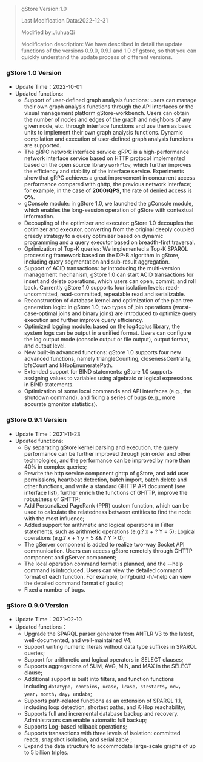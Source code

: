 > gStore Version:1.0
>
> Last Modification Data:2022-12-31
>
> Modified by:JiuhuaQi
>
> Modification description: We have described in detail the update functions of the versions 0.9.0, 0.9.1 and 1.0 of gstore, so that you can quickly understand the update process of different versions.

### **gStore 1.0 Version**

- Update Time：2022-10-01
- Updated functions:
  - Support of user-defined graph analysis functions: users can manage their own graph analysis functions through the API interfaces or the visual management platform gStore-workbench. Users can obtain the number of nodes and edges of the graph and neighbors of any given node, etc. through interface functions and use them as basic units to implement their own graph analysis functions. Dynamic compilation and execution of user-defined graph analysis functions are supported.
  - The gRPC network interface service: gRPC is a high-performance network interface service based on HTTP protocol implemented based on the open source library `workflow`, which further improves the efficiency and stability of the interface service. Experiments show that gRPC achieves a great improvement in concurrent access performance compared with ghttp, the previous network interface; for example, in the case of **2000/QPS**, the rate of denied access is **0%**.
  - gConsole module: in gStore 1.0, we launched the gConsole module, which enables the long-session operation of gStore with contextual information.
  - Decoupling of the optimizer and executor: gStore 1.0 decouples the optimizer and executor, converting from the original deeply coupled greedy strategy to a query optimizer based on dynamic programming and a query executor based on breadth-first traversal.
  - Optimization of Top-K queries: We implemented a Top-K SPARQL processing framework based on the DP-B algorithm in gStore, including query segmentation and sub-result aggregation.
  - Support of ACID transactions: by introducing the multi-version management mechanism, gStore 1.0 can start ACID transactions for insert and delete operations, which users can open, commit, and roll back. Currently gStore 1.0 supports four isolation levels: read-uncommitted, read-committed, repeatable read and serializable.
  - Reconstruction of database kernel and optimization of the plan tree generation logic: in gStore 1.0, two types of join operations (worst-case-optimal joins and binary joins) are introduced to optimize query execution and further improve query efficiency.
  - Optimized logging module: based on the log4cplus library, the system logs can be output in a unified format. Users can configure the log output mode (console output or file output), output format, and output level.
  - New built-in advanced functions: gStore 1.0 supports four new advanced functions, namely triangleCounting, closenessCentrality, bfsCount and kHopEnumeratePath.
  - Extended support for BIND statements: gStore 1.0 supports assigning values to variables using algebraic or logical expressions in BIND statements.
  - Optimization of some local commands and API interfaces (e.g., the shutdown command), and fixing a series of bugs (e.g., more accurate gmonitor statistics).

### **gStore 0.9.1 Version**

- Update Time：2021-11-23
- Updated functions:
  - By separating gStore kernel parsing and execution, the query performance can be further improved through join order and other technologies, and the performance can be improved by more than 40% in complex queries;
  - Rewrite the http service component ghttp of gStore, and add user permissions, heartbeat detection, batch import, batch delete and other functions, and write a standard GHTTP API document (see interface list), further enrich the functions of GHTTP, improve the robustness of GHTTP;
  - Add Personalized PageRank (PPR) custom function, which can be used to calculate the relatedness between entities to find the node with the most influence;
  - Added support for arithmetic and logical operations in Filter statements, such as arithmetic operations (e.g.? x + ? Y = 5); Logical operations (e.g.? x + ? y = 5 && ? Y > 0);
  - The gServer component is added to realize two-way Socket API communication. Users can access gStore remotely through GHTTP component and gServer component;
  - The local operation command format is planned, and the --help command is introduced. Users can view the detailed command format of each function. For example, bin/gbuild -h/–help can view the detailed command format of gbuild;
  - Fixed a number of bugs.

### **gStore 0.9.0 Version**

- Update Time：2021-02-10
- Updated functions：
  - Upgrade the SPARQL parser generator from ANTLR V3 to the latest, well-documented, and well-maintained V4;
  - Support writing numeric literals without data type suffixes in SPARQL queries;
  - Support for arithmetic and logical operators in SELECT clauses;
  - Supports aggregations of SUM, AVG, MIN, and MAX in the SELECT clause;
  - Additional support is built into filters, and function functions including `datatype`，`contains`，`ucase`，`lcase`，`strstarts`，`now`，`year`，`month`，`day`，and`abs`;
  - Supports path-related functions as an extension of SPARQL 1.1, including loop detection, shortest paths, and K-Hop reachability;
  - Supports full and incremental database backup and recovery. Administrators can enable automatic full backup;
  - Supports Log-based rollback operations;
  - Supports transactions with three levels of isolation: committed reads, snapshot isolation, and serializable ;
  - Expand the data structure to accommodate large-scale graphs of up to 5 billion triples.

